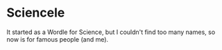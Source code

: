 # Sciencele

It started as a Wordle for Science, but I couldn't find too many names, so now is for famous people (and me).